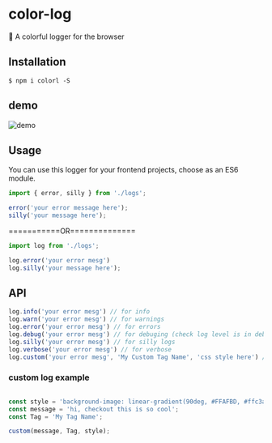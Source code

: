 # color-log

🌈 A colorful logger for the browser

## Installation

```
$ npm i colorl -S
```

## demo

![demo](https://i.ibb.co/fVW6HM3/Screenshot-2021-12-20-at-10-12-28-PM.png)

## Usage

You can use this logger for your frontend projects, choose as an ES6 module.

```js
import { error, silly } from './logs';

error('your error message here');
silly('your message here');

```
===========OR==============

```js
import log from './logs';

log.error('your error mesg')
log.silly('your message here');

```

## API

```js
log.info('your error mesg') // for info
log.warn('your error mesg') // for warnings
log.error('your error mesg') // for errors
log.debug('your error mesg') // for debuging (check log level is in debug or all in the browser)
log.silly('your error mesg') // for silly logs
log.verbose('your error mesg') // for verbose 
log.custom('your error mesg', 'My Custom Tag Name', 'css style here') // for custom log which can also take css style for custom style
```

### custom log example
```js

const style = 'background-image: linear-gradient(90deg, #FFAFBD, #ffc3a0); padding: 5px; color: #fff; border-radius: 8px';
const message = 'hi, checkout this is so cool';
const Tag = 'My Tag Name';

custom(message, Tag, style);

```
